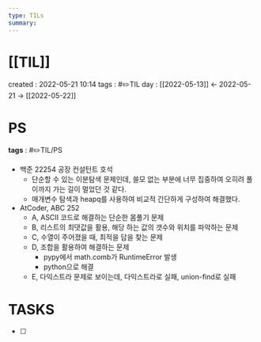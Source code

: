 ```yaml
---
type: TILs
summary: 
---
```


# [[TIL]]
created : 2022-05-21 10:14
tags : #✏️TIL
day : [[2022-05-13]] ← 2022-05-21 → [[2022-05-22]]

# PS
**tags** : #✏️TIL/PS
- 백준 22254 공장 컨설턴트 호석
	- 단순할 수 있는 이분탐색 문제인데, 쓸모 없는 부분에 너무 집중하여 오히려 풀이까지 가는 길이 멀었던 것 같다.
	- 매개변수 탐색과 heapq를 사용하여 비교적 간단하게 구성하여 해결했다.
- AtCoder, ABC 252
	- A, ASCII 코드로 해결하는 단순한 몸풀기 문제
	- B, 리스트의 최댓값을 활용, 해당 하는 값의 갯수와 위치를 파악하는 문제
	- C, 수열이 주어졌을 때, 최적을 답을 찾는 문제
	- D, 조합을 활용하여 해결하는 문제
		- pypy에서 math.comb가 RuntimeError 발생
		- python으로 해결
	- E, 다익스트라 문제로 보이는데, 다익스트라로 실패, union-find로 실패

# TASKS
- [ ] 

